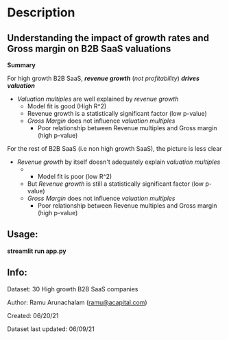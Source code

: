 # Description

## Understanding the impact of growth rates and Gross margin on B2B SaaS valuations

**Summary**
    
For high growth B2B SaaS, ***revenue growth*** (*not profitability*) ***drives valuation***

* *Valuation multiples* are well explained by *revenue growth* 
    * Model fit is good (High R^2)
    * Revenue growth is a statistically significant factor (low p-value)
    * *Gross Margin* does not influence *valuation multiples*
        * Poor relationship between Revenue multiples and Gross margin (high p-value)

For the rest of B2B SaaS (i.e non high growth SaaS), the picture is less clear

* *Revenue growth* by itself doesn't adequately explain *valuation multiples* 
    * * Model fit is poor (low R^2)
    * But *Revenue growth* is still a statistically significant factor (low p-value)
    * *Gross Margin* does not influence *valuation multiples*
        * Poor relationship between Revenue multiples and Gross margin (high p-value)
## Usage: 
**streamlit run app.py**

## Info:

Dataset: 30 High growth B2B SaaS companies

Author: Ramu Arunachalam (ramu@acapital.com)

Created: 06/20/21

Dataset last updated: 06/09/21


